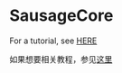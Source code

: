 # SausageCore

For a tutorial, see [HERE](https://github.com/Yaossg/tutorial)

如果想要相关教程，参见[这里](https://github.com/Yaossg/tutorial)
